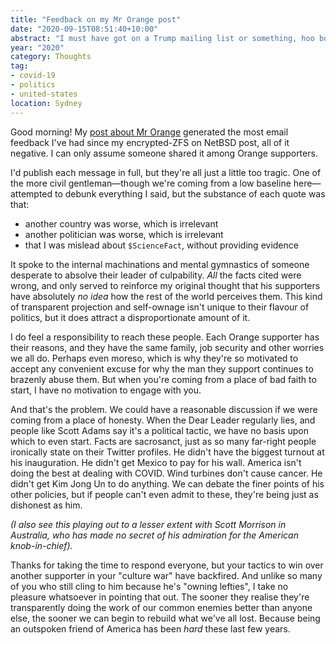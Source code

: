 ```yaml
---
title: "Feedback on my Mr Orange post"
date: "2020-09-15T08:51:40+10:00"
abstract: "I must have got on a Trump mailing list or something, hoo boy."
year: "2020"
category: Thoughts
tag:
- covid-19
- politics
- united-states
location: Sydney
---
```

Good morning! My [post about Mr Orange](https://rubenerd.com/joe-bidens-hires-from-tech/) generated the most email feedback I've had since my encrypted-ZFS on NetBSD post, all of it negative. I can only assume someone shared it among Orange supporters.

I'd publish each message in full, but they're all just a little too tragic. One of the more civil gentleman&mdash;though we're coming from a low baseline here&mdash;attempted to debunk everything I said, but the substance of each quote was that:

* another country was worse, which is irrelevant
* another politician was worse, which is irrelevant
* that I was mislead about `$ScienceFact`, without providing evidence

It spoke to the internal machinations and mental gymnastics of someone desperate to absolve their leader of culpability. *All* the facts cited were wrong, and only served to reinforce my original thought that his supporters have absolutely *no idea* how the rest of the world perceives them. This kind of transparent projection and self-ownage isn't unique to their flavour of politics, but it does attract a disproportionate amount of it.

I do feel a responsibility to reach these people. Each Orange supporter has their reasons, and they have the same family, job security and other worries we all do. Perhaps even moreso, which is why they're so motivated to accept any convenient excuse for why the man they support continues to brazenly abuse them. But when you're coming from a place of bad faith to start, I have no motivation to engage with you.

And that's the problem. We could have a reasonable discussion if we were coming from a place of honesty. When the Dear Leader regularly lies, and people like Scott Adams say it's a political tactic, we have no basis upon which to even start. Facts are sacrosanct, just as so many far-right people ironically state on their Twitter profiles. He didn't have the biggest turnout at his inauguration. He didn't get Mexico to pay for his wall. America isn't doing the best at dealing with COVID. Wind turbines don't cause cancer. He didn't get Kim Jong Un to do anything. We can debate the finer points of his other policies, but if people can't even admit to these, they're being just as dishonest as him.

*(I also see this playing out to a lesser extent with Scott Morrison in Australia, who has made no secret of his admiration for the American knob-in-chief).*

Thanks for taking the time to respond everyone, but your tactics to win over another supporter in your "culture war" have backfired. And unlike so many of you who still cling to him because he's "owning lefties", I take no pleasure whatsoever in pointing that out. The sooner they realise they're transparently doing the work of our common enemies better than anyone else, the sooner we can begin to rebuild what we've all lost. Because being an outspoken friend of America has been *hard* these last few years.

